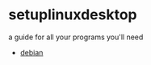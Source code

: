 # setuplinuxdesktop
a guide for all your programs you'll need

- [debian](setuplinuxdesktop-debian.md)
